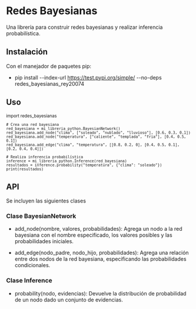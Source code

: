 # Redes Bayesianas

Una librería para construir redes bayesianas y realizar inferencia probabilística.

## Instalación

Con el manejador de paquetes pip:

- pip install --index-url https://test.pypi.org/simple/ --no-deps redes_bayesianas_rey20074

## Uso

<sub> 
    import redes_bayesianas

    # Crea una red bayesiana
    red_bayesiana = mi_libreria_python.BayesianNetwork()
    red_bayesiana.add_node("clima", ["soleado", "nublado", "lluvioso"], [0.6, 0.3, 0.1])
    red_bayesiana.add_node("temperatura", ["caliente", "templada", "fria"], [0.4, 0.5, 0.1])
    red_bayesiana.add_edge("clima", "temperatura", [[0.8, 0.2, 0], [0.4, 0.5, 0.1], [0.2, 0.4, 0.4]])

    # Realiza inferencia probabilística
    inference = mi_libreria_python.Inference(red_bayesiana)
    resultados = inference.probability("temperatura", {"clima": "soleado"})
    print(resultados)

</sub>

## API

Se incluyen las siguientes clases

### Clase BayesianNetwork

- add_node(nombre, valores, probabilidades): Agrega un nodo a la red bayesiana con el nombre especificado, los valores posibles y las probabilidades iniciales.

- add_edge(nodo_padre, nodo_hijo, probabilidades): Agrega una relación entre dos nodos de la red bayesiana, especificando las probabilidades condicionales.

### Clase Inference

- probability(nodo, evidencias): Devuelve la distribución de probabilidad de un nodo dado un conjunto de evidencias.
